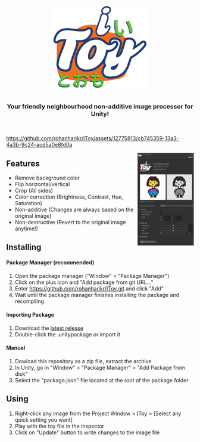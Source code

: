 <div align="center">
<img src="./README/logo.png" alt="IToy" align="center" width="250px" />
</div>
<br/>
<h3 align="center">Your friendly neighbourhood non-additive image processor for Unity!</h3>
<br/>

https://github.com/rohanharikr/IToy/assets/12775813/cb745359-13a3-4a3b-9c24-acd5a0e8fd0a

<img align="right" src="./README/inspector.png" width="30%"/>

## Features 

- Remove background color
- Flip horizontal/vertical
- Crop (All sides)
- Color correction (Brightness, Contrast, Hue, Saturation)
- Non-additive (Changes are always based on the original image)
- Non-destructive (Revert to the original image anytime!)

## Installing

#### Package Manager (recommended)

1. Open the package manager ("Window" > "Package Manager")
1. Click on the plus icon and "Add package from git URL..."
1. Enter https://github.com/rohanharikr/IToy.git and click "Add"
1. Wait until the package manager finishes installing the package and recompiling

#### Importing Package

1. Download the [latest release](https://github.com/rohanharikr/IToy/releases)
1. Double-click the .unitypackage or import it
   
#### Manual 

1. Dowload this repository as a zip file, extract the archive
1. In Unity, go in "Window" > "Package Manager" > "Add Package from disk"
1. Select the "package.json" file located at the root of the package folder

## Using

1. Right-click any image from the Project Window > IToy > [Select any quick setting you want]
2. Play with the toy file in the inspector
3. Click on "Update" button to write changes to the image file

